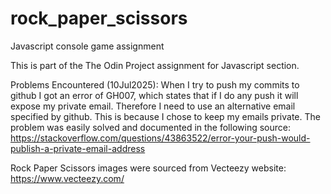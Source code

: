 # rock_paper_scissors

Javascript console game assignment

This is part of the The Odin Project assignment for Javascript section.

Problems Encountered (10Jul2025):
When I try to push my commits to github I got an error of GH007, which
states that if I do any push it will expose my private email. Therefore
I need to use an alternative email specified by github. This is because
I chose to keep my emails private. The problem was easily solved and
documented in the following source:
https://stackoverflow.com/questions/43863522/error-your-push-would-publish-a-private-email-address

Rock Paper Scissors images were sourced from Vecteezy website:
https://www.vecteezy.com/
